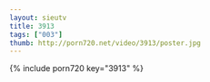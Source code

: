 ```yaml
--- 
layout: sieutv
title: 3913
tags: ["003"]
thumb: http://porn720.net/video/3913/poster.jpg
---
```

{% include porn720 key="3913" %} 

